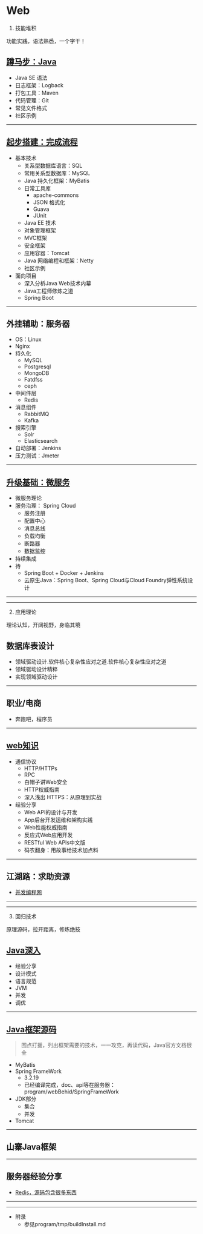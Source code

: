 #   Web


1.  技能堆积

功能实践，语法熟悉，一个字干！

##  [蹲马步：Java](base.md)
-   Java SE 语法
-   日志框架：Logback
-   打包工具：Maven
-   代码管理：Git
-   常见文件格式
-   社区示例

----

##  [起步搭建：完成流程](satrt/README.md)
-   基本技术
    -   关系型数据库语言：SQL
    -   常用关系型数据库：MySQL
    -   Java 持久化框架：MyBatis
    -   日常工具库
        -   apache-commons
        -   JSON 格式化
        -   Guava
        -   JUnit
    -   Java EE 技术
    -   对象管理框架
    -   MVC框架
    -   安全框架
    -   应用容器：Tomcat
    -   Java 网络编程和框架：Netty
    -   社区示例
-   面向项目
    -   深入分析Java Web技术内幕
    -   Java⼯程师修炼之道
    -   Spring Boot

----

##  外挂辅助：服务器
-   OS：Linux
-   Nginx
-   持久化
    -   MySQL
    -   Postgresql
    -   MongoDB
    -   Fatdfss
    -   ceph
-   中间件层
    -   Redis
-   消息组件
    -   RabbitMQ
    -   Kafka
-   搜索引擎
    -   Solr
    -   Elasticsearch
-   ⾃动部署：Jenkins
-   压力测试：Jmeter


----

##  [升级基础：微服务](increase/README.md)
-   微服务理论
-   服务治理： Spring Cloud
    -   服务注册
    -   配置中心
    -   消息总线
    -   负载均衡
    -   断路器
    -   数据监控
-   持续集成
-   待
    -   Spring Boot + Docker + Jenkins
    -   云原⽣Java：Spring Boot、Spring Cloud与Cloud Foundry弹性系统设计

----
----

2.  应用理论

理论认知，开阔视野，身临其境

##  数据库表设计
-   领域驱动设计.软件核心复杂性应对之道.软件核心复杂性应对之道
-   领域驱动设计精粹
-   实现领域驱动设计

----

##  职业/电商
-   奔跑吧，程序员

----

##  [web知识](web/README.md)

-   通信协议
    -   HTTP/HTTPs
    -   RPC
    -   ⽩帽⼦讲Web安全
    -   HTTP权威指南
    -   深⼊浅出 HTTPS：从原理到实战
-   经验分享
    -   Web API的设计与开发
    -   App后台开发运维和架构实践
    -   Web性能权威指南
    -   反应式Web应⽤开发
    -   RESTful Web APIs中⽂版
    -   码农翻身：⽤故事给技术加点料

----

##  江湖路：求助资源

-   [并发编程网](http://ifeve.com/)

----
----

3.  回归技术

原理源码，拉开距离，修炼绝技

##  [Java深入](java/README.md)
-   经验分享
-   设计模式
-   语言规范
-   JVM
-   并发
-   调优

----

##  [Java框架源码](framework/README.md)
> 围点打援，列出框架需要的技术，一一攻克，再读代码，Java官方文档很全
-   MyBatis
-   Spring FrameWork
    -   3.2.19 
    -   已经编译完成，doc、api等在服务器：program/webBehid/SpringFrameWork
-   JDK部分
    -   集合
    -   并发
-   Tomcat

----

##  山寨Java框架


----

##  服务器经验分享
-   [Redis，源码包含很多东西](redis/README.md)


----

----

-   附录
    -   参见program/tmp/buildInstall.md

